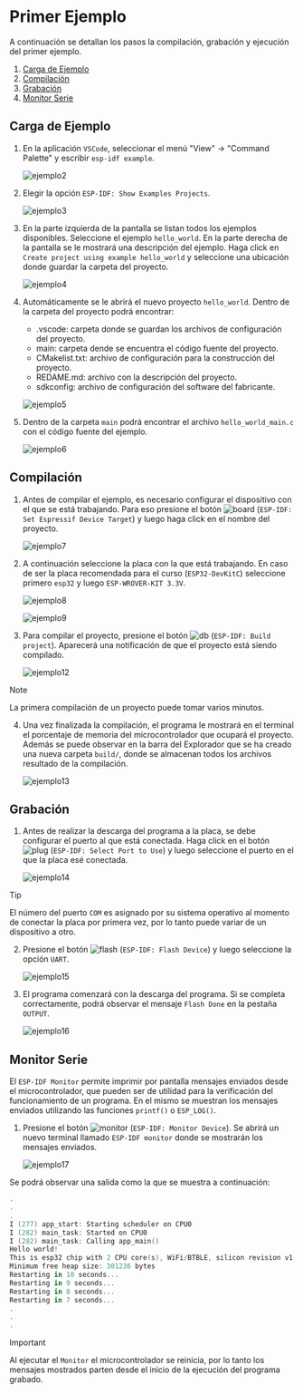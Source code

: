# Primer Ejemplo

A continuación se detallan los pasos la compilación, grabación y ejecución del primer ejemplo. 

1. [Carga de Ejemplo](#carga-de-ejemplo)
2. [Compilación](#compilación)
3. [Grabación](#grabación)
4. [Monitor Serie](#monitor-serie)

## Carga de Ejemplo

1. En la aplicación `VSCode`, seleccionar el menú "View" -> "Command Palette" y escribir `esp-idf example`.

    ![ejemplo2](./imágenes/ejemplo2.png)

2. Elegir la opción `ESP-IDF: Show Examples Projects`.

    ![ejemplo3](./imágenes/ejemplo3.png)

3. En la parte izquierda de la pantalla se listan todos los ejemplos disponibles. Seleccione el ejemplo `hello_world`. En la parte derecha de la pantalla se le mostrará una descripción del ejemplo. Haga click en `Create project using example hello_world` y seleccione una ubicación donde guardar la carpeta del proyecto.

    ![ejemplo4](./imágenes/ejemplo4.png)

4. Automáticamente se le abrirá el nuevo proyecto `hello_world`. Dentro de la carpeta del proyecto podrá encontrar:
    - .vscode: carpeta donde se guardan los archivos de configuración del proyecto.
    - main: carpeta dende se encuentra el código fuente del proyecto.
    - CMakelist.txt: archivo de configuración para la construcción del proyecto.
    - REDAME.md: archivo con la descripción del proyecto.
    - sdkconfig: archivo de configuración del software del fabricante.

    ![ejemplo5](./imágenes/ejemplo5.png)

5. Dentro de la carpeta `main` podrá encontrar el archivo `hello_world_main.c` con el código fuente del ejemplo.

    ![ejemplo6](./imágenes/ejemplo6.png)

## Compilación

1. Antes de compilar el ejemplo, es necesario configurar el dispositivo con el que se está trabajando. Para eso presione el botón ![board](https://raw.githubusercontent.com/microsoft/vscode-icons/2ca0f3225c1ecd16537107f60f109317fcfc3eb0/icons/dark/circuit-board.svg) (`ESP-IDF: Set Espressif Device Target`) y luego haga click en el nombre del proyecto.

    ![ejemplo7](./imágenes/ejemplo7.png)

2. A continuación seleccione la placa con la que está trabajando. En caso de ser la placa recomendada para el curso (`ESP32-DevKitC`) seleccione primero `esp32` y luego `ESP-WROVER-KIT 3.3V`.

    ![ejemplo8](./imágenes/ejemplo8.png)

    ![ejemplo9](./imágenes/ejemplo9.png)

3. Para compilar el proyecto, presione el botón ![db](https://raw.githubusercontent.com/microsoft/vscode-icons/2ca0f3225c1ecd16537107f60f109317fcfc3eb0/icons/dark/database.svg) (`ESP-IDF: Build project`). Aparecerá una notificación de que el proyecto está siendo compilado.

    ![ejemplo12](./imágenes/ejemplo12.png)

> [!NOTE]
> La primera compilación de un proyecto puede tomar varios minutos.

4. Una vez finalizada la compilación, el programa le mostrará en el terminal el porcentaje de memoria del microcontrolador que ocupará el proyecto.
Además se puede observar en la barra del Explorador que se ha creado una nueva carpeta `build/`, donde se almacenan todos los archivos resultado de la compilación.

    ![ejemplo13](./imágenes/ejemplo13.png)

## Grabación

1. Antes de realizar la descarga del programa a la placa, se debe configurar el puerto al que está conectada. Haga click en el botón ![plug](https://raw.githubusercontent.com/microsoft/vscode-icons/2ca0f3225c1ecd16537107f60f109317fcfc3eb0/icons/dark/plug.svg) (`ESP-IDF: Select Port to Use`) y luego seleccione el puerto en el que la placa esé conectada.

    ![ejemplo14](./imágenes/ejemplo14.png)

> [!TIP]
> El número del puerto `COM` es asignado por su sistema operativo al momento de conectar la placa por primera vez, por lo tanto puede variar de un dispositivo a otro.

2. Presione el botón ![flash](https://raw.githubusercontent.com/microsoft/vscode-icons/2ca0f3225c1ecd16537107f60f109317fcfc3eb0/icons/dark/symbol-event.svg) (`ESP-IDF: Flash Device`) y luego seleccione la opción `UART`.

    ![ejemplo15](./imágenes/ejemplo15.png)

3. El programa comenzará con la descarga del programa.
Si se completa correctamente, podrá observar el mensaje `Flash Done` en la pestaña `OUTPUT`.

    ![ejemplo16](./imágenes/ejemplo16.png)

## Monitor Serie

El `ESP-IDF Monitor` permite imprimir por pantalla mensajes enviados desde el microcontrolador, que pueden ser de utilidad para la verificación del funcionamiento de un programa.
En el mismo se muestran los mensajes enviados utilizando las funciones `printf()` o `ESP_LOG()`.

1. Presione el botón ![monitor](https://raw.githubusercontent.com/microsoft/vscode-icons/2ca0f3225c1ecd16537107f60f109317fcfc3eb0/icons/dark/vm.svg) (`ESP-IDF: Monitor Device`). Se abrirá un nuevo terminal llamado `ESP-IDF monitor` donde se mostrarán los mensajes enviados.

    ![ejemplo17](./imágenes/ejemplo17.png)

Se podrá observar una salida como la que se muestra a continuación:

```PowerShell
.
.
.
I (277) app_start: Starting scheduler on CPU0
I (282) main_task: Started on CPU0
I (282) main_task: Calling app_main()
Hello world!
This is esp32 chip with 2 CPU core(s), WiFi/BTBLE, silicon revision v1.0, 2MB external flash
Minimum free heap size: 301236 bytes
Restarting in 10 seconds...
Restarting in 9 seconds...
Restarting in 8 seconds...
Restarting in 7 seconds...
.
.
.
```

> [!IMPORTANT]
> Al ejecutar el `Monitor` el microcontrolador se reinicia, por lo tanto los mensajes mostrados parten desde el inicio de la ejecución del programa grabado.
